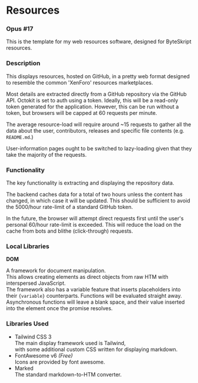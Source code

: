 Resources
=====

### Opus #17

This is the template for my web resources software, designed for ByteSkript resources.

### Description

This displays resources, hosted on GitHub, in a pretty web format designed to resemble the common 'XenForo' resources marketplaces.

Most details are extracted directly from a GitHub repository via the GitHub API.
Octokit is set to auth using a token. Ideally, this will be a read-only token generated for the application.
However, this can be run without a token, but browsers will be capped at 60 requests per minute.

The average resource-load will require around ~15 requests to gather all the data about the user, contributors, releases and specific file contents (e.g. `README.md`.)

User-information pages ought to be switched to lazy-loading given that they take the majority of the requests.

### Functionality

The key functionality is extracting and displaying the repository data.

The backend caches data for a total of two hours unless the content has changed, in which case it will be updated.
This should be sufficient to avoid the 5000/hour rate-limit of a standard GitHub token.

In the future, the browser will attempt direct requests first until the user's personal 60/hour rate-limit is exceeded.
This will reduce the load on the cache from bots and blithe (click-through) requests.

### Local Libraries

**DOM**

A framework for document manipulation. \
This allows creating elements as direct objects from raw HTM with interspersed JavaScript. \
The framework also has a variable feature that inserts placeholders into their `{variable}` counterparts.
Functions will be evaluated straight away. Asynchronous functions will leave a blank space, and their value inserted into the element once the promise resolves.

### Libraries Used
- Tailwind CSS 3 \
  The main display framework used is Tailwind, \
  with some additional custom CSS written for displaying markdown.
- FontAwesome v6 *(Free)* \
  Icons are provided by font awesome.
- Marked \
  The standard markdown-to-HTM converter.
